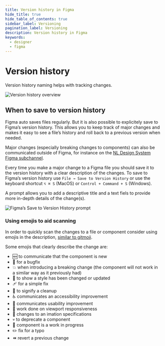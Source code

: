 ```yaml
---
title: Version history in Figma
hide_title: true
hide_table_of_contents: true
sidebar_label: Versioning
pagination_label: Versioning
description: Version history in Figma
keywords:
  - designer
  - figma
---
```


# Version history

Version history naming helps with tracking changes.

![Version history overview](https://user-images.githubusercontent.com/248921/140959456-8c2699e7-8641-4fcd-a2e8-da24664ffcc1.png)

## When to save to version history

Figma auto saves files regularly. But it is also possible to explicitely save to Figma’s version history. This allows you to keep track of major changes and makes it easy to see a file’s history and roll back to a previous version when needed.

Major changes (especially breaking changes to components) can also be communicated outside of Figma, for instance on the [NL Design System Figma subchannel](https://codefornl.slack.com/archives/C025HM8V362).

Every time you make a major change to a Figma file you should save it to the version history with a clear description of the changes. To save to Figma’s version history use `File → Save to Version History` or use the keyboard shortcut `⌥ ⌘ S` (MacOS) or `Control + Command + S` (Windows).

A prompt allows you to add a descriptive title and a text fiels to provide more in-depth details of the change(s).

![Figma’s Save to Version History prompt](https://user-images.githubusercontent.com/248921/145390374-ce719f7b-6787-469a-b1ad-a6389a0b3748.png)

### Using emojis to aid scanning

In order to quickly scan the changes to a file or component consider using emojis in the description, [similar to gitmoji](https://gitmoji.dev/).

Some emojis that clearly describe the change are:

- 🆕 to communicate that the component is new
- 🐛 for a bugfix
- 💥 when introducing a breaking change (the component will not work in a similar way as it previously had)
- 💄 to show a style has been changed or updated
- 🩹 for a simple fix
- 🧹 to signify a cleanup
- ♿️ communicates an accessibility improvement
- 🚸 communicates usability improvement
- 📱 work done on viewport responsiveness
- 💫 changes to an imation specifications
- 💀 to deprecate a component
- 🚧 component is a work in progress
- ✏️ fix for a typo
- ⏪️ revert a previous change
